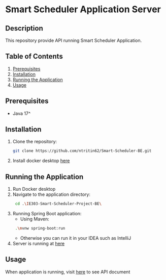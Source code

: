 # Smart Scheduler Application Server

## Description
This repository provide API running Smart Scheduler Application.

## Table of Contents
1. [Prerequisites](#prerequisites)
2. [Installation](#installation)
3. [Running the Application](#running-the-application)
4. [Usage](#usage)

## Prerequisites
- Java 17^

## Installation
1. Clone the repository:
    ```sh
    git clone https://github.com/ntritin62/Smart-Scheduler-BE.git
    ```
2. Install docker desktop [here](https://www.docker.com/products/docker-desktop/)

## Running the Application
1. Run Docker desktop
2. Navigate to the application directory:
   ```sh
    cd .\IE303-Smart-Scheduler-Project-BE\
    ```
3. Running Spring Boot application:
   - Using Maven:
   ```sh
    .\mvnw spring-boot:run
    ```
   - Otherwise you can run it in your IDEA such as IntelliJ
5. Server is running at [here](http://localhost:8080)

## Usage
When application is running, visit [here](http://localhost:8080/swagger-ui/index.html#) to see API document 
